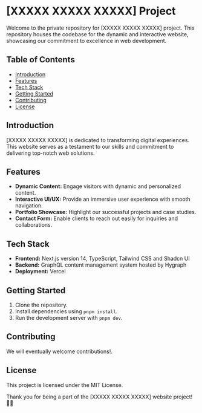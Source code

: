 # [XXXXX XXXXX XXXXX] Project

Welcome to the private repository for [XXXXX XXXXX XXXXX] project. This
repository houses the codebase for the dynamic and interactive website,
showcasing our commitment to excellence in web development.

## Table of Contents

- [Introduction](#introduction)
- [Features](#features)
- [Tech Stack](#tech-stack)
- [Getting Started](#getting-started)
- [Contributing](#contributing)
- [License](#license)

## Introduction

[XXXXX XXXXX XXXXX] is dedicated to transforming digital experiences. This
website serves as a testament to our skills and commitment to delivering
top-notch web solutions.

## Features

- **Dynamic Content:** Engage visitors with dynamic and personalized content.
- **Interactive UI/UX:** Provide an immersive user experience with smooth
  navigation.
- **Portfolio Showcase:** Highlight our successful projects and case studies.
- **Contact Form:** Enable clients to reach out easily for inquiries and
  collaborations.

## Tech Stack

- **Frontend:** Next.js version 14, TypeScript, Tailwind CSS and Shadcn UI
- **Backend:** GraphQL content management system hosted by Hygraph
- **Deployment:** Vercel

## Getting Started

1. Clone the repository.
2. Install dependencies using `pnpm install`.
3. Run the development server with `pnpm dev`.

## Contributing

We will eventually welcome contributions!.

## License

This project is licensed under the MIT License.

Thank you for being a part of the [XXXXX XXXXX XXXXX] website project! 🚀✨
